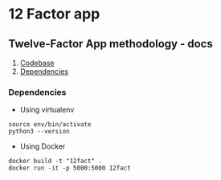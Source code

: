 # 12 Factor app

## Twelve-Factor App methodology - docs

1. [Codebase](./docs/codebase.md)
2. [Dependencies](./docs/dependencies.md)


### Dependencies
- Using virtualenv

```
source env/bin/activate
python3 --version
```

- Using Docker
```
docker build -t "12fact" .
docker run -it -p 5000:5000 12fact 
```
